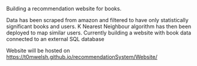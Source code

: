 Building a recommendation website for books.

Data has been scraped from amazon and filtered to have only statistically significant books and users. K Nearest Neighbour algorithm has then been deployed to map similar users.
Currently building a website with book data connected to an external SQL database

Website will be hosted on https://t0mwelsh.github.io/recommendationSystem/Website/
